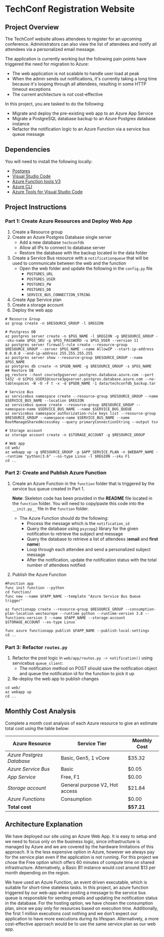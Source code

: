 # TechConf Registration Website

## Project Overview
The TechConf website allows attendees to register for an upcoming conference. Administrators can also view the list of attendees and notify all attendees via a personalized email message.

The application is currently working but the following pain points have triggered the need for migration to Azure:
 - The web application is not scalable to handle user load at peak
 - When the admin sends out notifications, it's currently taking a long time because it's looping through all attendees, resulting in some HTTP timeout exceptions
 - The current architecture is not cost-effective 

In this project, you are tasked to do the following:
- Migrate and deploy the pre-existing web app to an Azure App Service
- Migrate a PostgreSQL database backup to an Azure Postgres database instance
- Refactor the notification logic to an Azure Function via a service bus queue message

## Dependencies

You will need to install the following locally:
- [Postgres](https://www.postgresql.org/download/)
- [Visual Studio Code](https://code.visualstudio.com/download)
- [Azure Function tools V3](https://docs.microsoft.com/en-us/azure/azure-functions/functions-run-local?tabs=windows%2Ccsharp%2Cbash#install-the-azure-functions-core-tools)
- [Azure CLI](https://docs.microsoft.com/en-us/cli/azure/install-azure-cli?view=azure-cli-latest)
- [Azure Tools for Visual Studio Code](https://marketplace.visualstudio.com/items?itemName=ms-vscode.vscode-node-azure-pack)

## Project Instructions

### Part 1: Create Azure Resources and Deploy Web App
1. Create a Resource group
2. Create an Azure Postgres Database single server
   - Add a new database `techconfdb`
   - Allow all IPs to connect to database server
   - Restore the database with the backup located in the data folder
3. Create a Service Bus resource with a `notificationqueue` that will be used to communicate between the web and the function
   - Open the web folder and update the following in the `config.py` file
      - `POSTGRES_URL`
      - `POSTGRES_USER`
      - `POSTGRES_PW`
      - `POSTGRES_DB`
      - `SERVICE_BUS_CONNECTION_STRING`
4. Create App Service plan
5. Create a storage account
6. Deploy the web app

```azcli
# Resource Group
az group create -n $RESOURCE_GROUP -l $REGION

# Postgress DB
az postgres server create -n $PGS_NAME -l $REGION -g $RESOURCE_GROUP --sku-name $PGS_SKU -p $PGS_PASSWORD -u $PGS_USER --version 11
az postgres server firewall-rule create --resource-group $RESOURCE_GROUP --server $PGS_NAME --name AllowIP --start-ip-address 0.0.0.0 --end-ip-address 255.255.255.255
az postgres server show --resource-group $RESOURCE_GROUP --name $PGS_NAME
az postgres db create -n $PGDB_NAME -g $RESOURCE_GROUP -s $PGS_NAME
## Restore DB
pg_restore --host course3pgserver.postgres.database.azure.com --port 5432 -U ${PGS_USER}@course3pgserver.postgres.database.azure.com --no-tablespaces -W -O -F t -x -d $PGDB_NAME -1 data/techconfdb_backup.tar

# Service Bus
az servicebus namespace create --resource-group $RESOURCE_GROUP --name $SERVICE_BUS_NAME --location $REGION
az servicebus queue create --resource-group $RESOURCE_GROUP --namespace-name $SERVICE_BUS_NAME --name $SERVICE_BUS_QUEUE
az servicebus namespace authorization-rule keys list --resource-group $RESOURCE_GROUP --namespace-name $SERVICE_BUS_NAME --name RootManageSharedAccessKey --query primaryConnectionString --output tsv    

# Storage account
az storage account create -n $STORAGE_ACCOUNT -g $RESOURCE_GROUP

# Web app
cd web/
az webapp up -g $RESOURCE_GROUP -p $APP_SERVICE_PLAN -n $WEBAPP_NAME --runtime "python|3.6" --os-type Linux -l $REGION --sku F1
cd ..
```

### Part 2: Create and Publish Azure Function
1. Create an Azure Function in the `function` folder that is triggered by the service bus queue created in Part 1.

      **Note**: Skeleton code has been provided in the **README** file located in the `function` folder. You will need to copy/paste this code into the `__init.py__` file in the `function` folder.
      - The Azure Function should do the following:
         - Process the message which is the `notification_id`
         - Query the database using `psycopg2` library for the given notification to retrieve the subject and message
         - Query the database to retrieve a list of attendees (**email** and **first name**)
         - Loop through each attendee and send a personalized subject message
         - After the notification, update the notification status with the total number of attendees notified
2. Publish the Azure Function

```azcli
#Function app
func init function --python
cd function/
func new --name $FAPP_NAME --template "Azure Service Bus Queue trigger"

az functionapp create --resource-group $RESOURCE_GROUP --consumption-plan-location westeurope --runtime python --runtime-version 3.8 --functions-version 3 --name $FAPP_NAME --storage-account $STORAGE_ACCOUNT --os-type Linux

func azure functionapp publish $FAPP_NAME --publish-local-settings
cd ..
```

### Part 3: Refactor `routes.py`
1. Refactor the post logic in `web/app/routes.py -> notification()` using servicebus `queue_client`:
   - The notification method on POST should save the notification object and queue the notification id for the function to pick it up
2. Re-deploy the web app to publish changes

```azcli
cd web/
az webapp up
cd ..
```

## Monthly Cost Analysis
Complete a month cost analysis of each Azure resource to give an estimate total cost using the table below:

| Azure Resource | Service Tier | Monthly Cost |
| ------------ | ------------ | ------------ |
| *Azure Postgres Database* | Basic, Gen5, 1 vCore | $35.32 |
| *Azure Service Bus*   | Basic | $0.05 |
| *App Service* | Free, F1 | $0.00 |
| *Storage account* | General purpose V2, Hot access | $21.84 |
| *Azure Functions* | Consumption | $0.00 |
| **Total cost** | | **$57.21** |

## Architecture Explanation
We have deployed our site using an Azure Web App.
It is easy to setup and we need to focus only on the business logic, since infrastructure is managed by Azure and we are covered by the hardware limitations of this approach.
It is the less expensive option in Azure, however we always pay for the service plan even if the application is not running.
For this project we chose the Free option which offers 60 minutes of compute time on shared infrastructure.
Alternatively, a Basic B1 instance would cost around $13 per month depending on the region.

We have used an Azure Function, an event driven executable, which is suitable for short-time stateless tasks.
In this project, an azure function triggered by our web-app when posting a message to the service bus queue is responsible for sending emails and updating the notification status in the database.
For the hosting option, we have chosen the consumption plan, since we pay only for resources based on execution time. Additionally, the first 1 million executions cost nothing and we don't expect our application to have more executions during its lifespan. Alternatively, a more cost-effective approach would be to use the same service plan as our web app.
